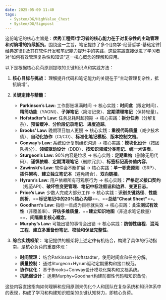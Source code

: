 ```yaml
---
date: 2025-05-09 11:40
tags:
  - System/DG/HighValue_Chest
  - System/DG/Signpost
---
```


这份笔记的核心主旨是：**优秀工程师/学习者的核心能力在于对复杂性的主动管理和对熵增的持续抵抗**。围绕这一主旨，笔记提炼了多个[[商学-经营哲学-基础定律|经典定律]]及其在软件开发和笔记能力提升中的实践，这些实践直接促进了学习者对“如何有效管理复杂性和知识”这一核心概念的理解和应用。

以下是根据核心负荷原则提取的关键知识点和实践方法：

1. **核心目标与挑战：** 理解提升代码和笔记能力的关键在于“主动管理复杂性，抵抗熵增”。

2. **关键定律与精髓：**
   - **Parkinson’s Law:** 工作膨胀填满时间 → 核心实践：**时间盒**（限定时间）、**精简功能**（YAGNI）、**子弹笔记**（简洁记录）、**定期清理笔记**（保持轻量）。
   - **Hofstadter’s Law:** 任务总耗时超预期 → 核心实践：**拆分任务**（分解复杂）、**预留缓冲**、**分阶段记录笔记**、**进度追踪**。
   - **Brooks’ Law:** 晚期项目加人更慢 → 核心实践：**重视代码质量**（减少技术债）、**自动化协作**（CI/CD）、**标准化笔记模板**、**版本控制文档**。
   - **Conway’s Law:** 系统设计复制组织沟通 → 核心实践：**模块化设计**（按团队拆分）、**领域驱动设计**（DDD）、**按知识领域分类笔记**、**统一术语表**。
   - **Sturgeon’s Law:** 90%内容是垃圾 → 核心实践：**定期重构**（删除无用代码）、**谨慎依赖**、**定期清理笔记**（删除冗余）、**标签标记高价值内容**。
   - **Zawinski’s Law:** 软件会不断扩展 → 核心实践：**单一职责原则**（SRP）、**插件架构**、**建立独立笔记本**（避免耦合）、**双向链接**。
   - **Hyrum’s Law:** 用户依赖所有可观察行为 → 核心实践：**严格定义接口契约**（规范API）、**破坏性变更管理**、**笔记中标注假设和边界**、**变更日志**。
   - **Price’s Law:** 少数人完成大部分工作 → 核心实践：**识别关键路径**、**性能剖析**、==**标记笔记中的20%核心内容**==、==**总结"Cheat Sheet"**==。
   - **Goodhart’s Law:** 指标一旦成为目标就失效 → 核心实践：**关注测试有效性**（非覆盖率）、**评估多维质量**、==**建立知识地图**（非追求笔记数量）==、**间隔重复核心概念**。
   - **Murphy’s Law:** 可能出错的事情会出错 → 核心实践：**防御性编程**、**混沌工程**、**建立多重备份笔记**、**校验和保证完整性**。

3. **综合实践框架：** 笔记提供的框架将上述定律有机结合，构建了具体的行动指南，是核心负荷的重要体现：
   - **时间管理：** 结合Parkinson+Hoftstadter，使用时间盒和任务分解。
   - **质量控制：** 通过Sturgeon+Hyrum驱动定期重构和接口规范。
   - **协作优化：** 基于Brooks+Conway设计模块化架构和文档系统。
   - **抗脆弱设计：** 运用Murphy+Goodhart构建防御性代码和知识备份。

这些内容直接指向如何理解和应用原则来优化个人和团队在复杂系统和知识体系中的表现，构成了学习和构建知识框架的关键认知努力，即核心负荷。
